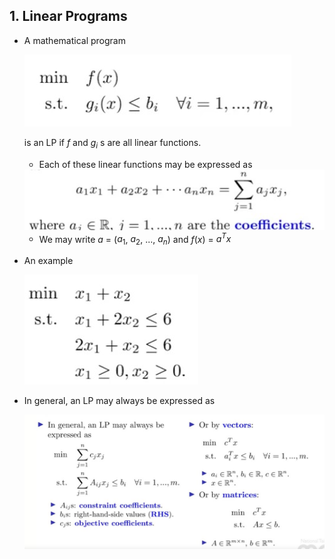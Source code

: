 ## 1. Linear Programs

- A mathematical program

    <img src="./Img/2_4_Linear_Programming_1.jpg">

    is an LP if $f$ and $g_i$ s are all linear functions.

    - Each of these linear functions may be expressed as 
    
    <img src="./Img/2_4_Linear_Programming_2.jpg">


    - We may write $a$ = ($a_1$, $a_2$, ..., $a_n$) and $f(x)$ = $a^Tx$

- An example

    
    <img src="./Img/2_4_Linear_Programming_3.jpg">

- In general, an LP may always be expressed as 

    <img src="./Img/2_4_Linear_Programming_4.jpg">
